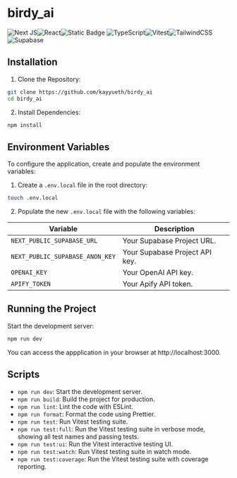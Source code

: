 # birdy_ai

![Next JS](https://img.shields.io/badge/Next-black?style=for-the-badge&logo=next.js&logoColor=white)![React](https://img.shields.io/badge/react-%2320232a.svg?style=for-the-badge&logo=react&logoColor=%2361DAFB)![Static Badge](https://img.shields.io/badge/RadixUI-262626?style=for-the-badge&logo=radixui&logoColor=white)
![TypeScript](https://img.shields.io/badge/typescript-%23007ACC.svg?style=for-the-badge&logo=typescript&logoColor=white)![Vitest](https://img.shields.io/badge/vitest-14b1ff?style=for-the-badge&logo=vitest&logoColor=white)![TailwindCSS](https://img.shields.io/badge/tailwindcss-%2338B2AC.svg?style=for-the-badge&logo=tailwind-css&logoColor=white)![Supabase](https://img.shields.io/badge/Supabase-3ECF8E?style=for-the-badge&logo=supabase&logoColor=white)

## Installation

1. Clone the Repository:

```bash
git clone https://github.com/kayyueth/birdy_ai
cd birdy_ai
```

2. Install Dependencies:

```bash
npm install
```

## Environment Variables

To configure the application, create and populate the environment variables:

1. Create a `.env.local` file in the root directory:

```bash
touch .env.local
```

2. Populate the new `.env.local` file with the following variables:

| Variable                        | Description                    |
| ------------------------------- | ------------------------------ |
| `NEXT_PUBLIC_SUPABASE_URL`      | Your Supabase Project URL.     |
| `NEXT_PUBLIC_SUPABASE_ANON_KEY` | Your Supabase Project API key. |
| `OPENAI_KEY`                    | Your OpenAI API key.           |
| `APIFY_TOKEN `                  | Your Apify API token.          |

## Running the Project

Start the development server:

```bash
npm run dev
```

You can access the appplication in your browser at http://localhost:3000.

## Scripts

- `npm run dev`: Start the development server.
- `npm run build`: Build the project for production.
- `npm run lint`: Lint the code with ESLint.
- `npm run format`: Format the code using Prettier.
- `npm run test`: Run Vitest testing suite.
- `npm run test:full`: Run the Vitest testing suite in verbose mode, showing all test names and passing tests.
- `npm run test:ui`: Run the Vitest interactive testing UI.
- `npm run test:watch`: Run Vitest testing suite in watch mode.
- `npm run test:coverage`: Run the Vitest testing suite with coverage reporting.

